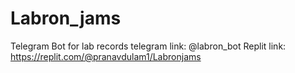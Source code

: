# Labron_jams
Telegram Bot for lab records 
telegram link: @labron_bot
Replit link: https://replit.com/@pranavdulam1/Labronjams
